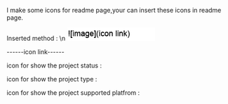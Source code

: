 I make some icons for readme page,your can insert these icons in readme page.

Inserted method : \n
![image](https://github.com/MingHui1997/Github-project-icon/raw/main/img1.png)

------icon link------

icon for show the project status : 

icon for show the project type : 

icon for show the project supported platfrom : 
